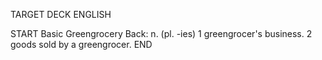 TARGET DECK
ENGLISH

START
Basic
Greengrocery
Back: n. (pl. -ies) 1 greengrocer's business. 2 goods sold by a greengrocer.
END
